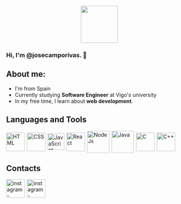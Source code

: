 <p style="display:flex;justify-content:center;">
    <img src='https://icon-library.com/images/web-development-icon-png/web-development-icon-png-12.jpg' width='100px'></img>
</p>

### Hi, I'm @josecamporivas. :wave:
## About me:
* I'm from Spain
* Currently studying __Software Engineer__ at Vigo's university
* In my free time, I learn about **web development**.

## Languages and Tools
<p style='display:flex;align-items:center;column-gap:6px;'>
<img src='https://cdn-icons-png.flaticon.com/512/732/732212.png' alt='HTML' width='50px'></img>
<img src='https://upload.wikimedia.org/wikipedia/commons/thumb/6/62/CSS3_logo.svg/240px-CSS3_logo.svg.png' alt='CSS' width='50px'></img>
<img src='https://upload.wikimedia.org/wikipedia/commons/6/6a/JavaScript-logo.png' alt='JavaScript' width='45px'></img>
<img src='https://upload.wikimedia.org/wikipedia/commons/thumb/a/a7/React-icon.svg/2300px-React-icon.svg.png' alt='React' width='50px'></img>
<img src='https://iconape.com/wp-content/png_logo_vector/node-js-2.png' alt='NodeJs' width='60px'></img>
<img src='https://seeklogo.com/images/J/java-logo-7833D1D21A-seeklogo.com.png' alt='Java' height='60px'></img>
<img src='https://upload.wikimedia.org/wikipedia/commons/thumb/1/18/C_Programming_Language.svg/695px-C_Programming_Language.svg.png' alt='C' width='50px'></img>
<img src='https://upload.wikimedia.org/wikipedia/commons/thumb/1/18/ISO_C%2B%2B_Logo.svg/1822px-ISO_C%2B%2B_Logo.svg.png' alt='C++' width='50px'></img>
</p>

## Contacts
<p style='display:flex;align-items:center;column-gap:6px;'>
    <a href='https://www.linkedin.com/in/josecamporivas/'>
        <img src='https://upload.wikimedia.org/wikipedia/commons/thumb/c/ca/LinkedIn_logo_initials.png/640px-LinkedIn_logo_initials.png' alt='instagram-account' width='50px'></img>
    </a>
    <a href='https://www.instagram.com/joseluu_02/'>
        <img src='https://upload.wikimedia.org/wikipedia/commons/thumb/e/e7/Instagram_logo_2016.svg/2048px-Instagram_logo_2016.svg.png' alt='instagram-account' width='50px'></img>
    </a>
</p>
